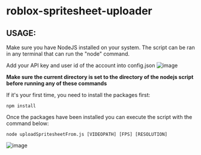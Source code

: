 # roblox-spritesheet-uploader

## USAGE:
Make sure you have NodeJS installed on your system.
The script can be ran in any terminal that can run the "node" command.

Add your API key and user id of the account into config.json
![image](https://github.com/scandaloux/roblox-spritesheet-uploader/assets/137931980/671acbdb-d028-411b-9b60-d3669fff94f1)




**Make sure the current directory is set to the directory of the nodejs script before running any of these commands**


If it's your first time, you need to install the packages first:
```
npm install
```



Once the packages have been installed you can execute the script with the command below:
```
node uploadSpritesheetFrom.js [VIDEOPATH] [FPS] [RESOLUTION]
```
![image](https://github.com/scandaloux/roblox-spritesheet-uploader/assets/137931980/4d790411-86a1-4fff-8d2c-f69225461f18)
